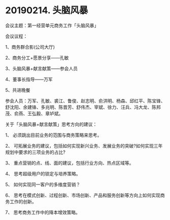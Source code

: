 # 20190214. 头脑风暴

会议主题：第一经营单元商务工作「头脑风暴」

会议议程：1、商务群合影(公司大厅)2、商务分工+愿景分享——孔敏3、头脑风暴+献言献策——参会人员4、董事长指导——万军

5、共进晚餐参会人员：万军、孔敏、裘江、鲁俊、赵志明、俞洪明、杨森、邱红平、陈宝锋、舒沈阳、余建锋、多兆明、陈晋芳、舒伟杰、宰斌、徐力、汪兵、冯大龙、陈邦茂、俞燕、王弘毅、章垆斌。


关于「头脑风暴+献言献策」思考方向的建议：

1、 必须跳出目前业务的范围与商务策略来思考。

2、 可拓展业务的建议，包括如何实现新兴业务、发展业务的突破?如何实现三年规划中要求的三项业务的占比?

3、 重点营销的点、线、面的建议，包括行业方向、热点区域等。

4、 思考超级用户的锁定与培养策略。

5、 如何实现同一客户的多维度营销？

6、 思考在模式创新、过程创新、市场创新、产品和服务创新等方向上如何实现商务工作的创新。

7、 思考商务工作中的降本增效策略。


